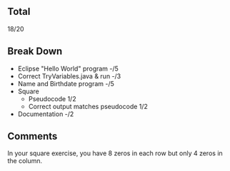## Total ##
18/20

## Break Down ##
* Eclipse "Hello World" program -/5
* Correct TryVariables.java & run -/3
* Name and Birthdate program -/5
* Square
  * Pseudocode 1/2
  * Correct output matches pseudocode 1/2
* Documentation -/2

## Comments ##
In your square exercise, you have 8 zeros in each row but only 4 zeros in the column.
